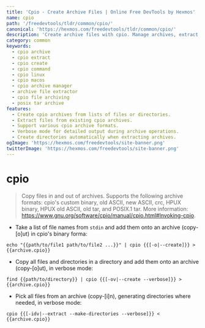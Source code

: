 ```yaml
---
title: 'Cpio - Create Archive Files | Online Free DevTools by Hexmos'
name: cpio
path: '/freedevtools/tldr/common/cpio/'
canonical: 'https://hexmos.com/freedevtools/tldr/common/cpio/'
description: 'Create archive files with cpio. Manage archives, extract files, and copy files in and out of archives using various formats. Free online tool, no registration required.'
category: common
keywords:
  - cpio archive
  - cpio extract
  - cpio create
  - cpio command
  - cpio linux
  - cpio macos
  - cpio archive manager
  - archive file extractor
  - cpio file archiving
  - posix tar archive
features:
  - Create cpio archives from lists of files or directories.
  - Extract files from existing cpio archives.
  - Support various cpio archive formats.
  - Verbose mode for detailed output during archive operations.
  - Create directories automatically when extracting archives.
ogImage: 'https://hexmos.com/freedevtools/site-banner.png'
twitterImage: 'https://hexmos.com/freedevtools/site-banner.png'
---
```


# cpio

> Copy files in and out of archives.
> Supports the following archive formats: cpio's custom binary, old ASCII, new ASCII, crc, HPUX binary, HPUX old ASCII, old tar, and POSIX.1 tar.
> More information: <https://www.gnu.org/software/cpio/manual/cpio.html#Invoking-cpio>.

- Take a list of file names from `stdin` and add them onto an archive (copy-[o]ut) in cpio's binary forma:

`echo "{{path/to/file1 path/to/file2 ...}}" | cpio {{[-o|--create]}} > {{archive.cpio}}`

- Copy all files and directories in a directory and add them onto an archive (copy-[o]ut), in verbose mode:

`find {{path/to/directory}} | cpio {{[-ov|--create --verbose]}} > {{archive.cpio}}`

- Pick all files from an archive (copy-[i]n), generating directories where needed, in verbose mode:

`cpio {{[-idv|--extract --make-directories --verbose]}} < {{archive.cpio}}`
